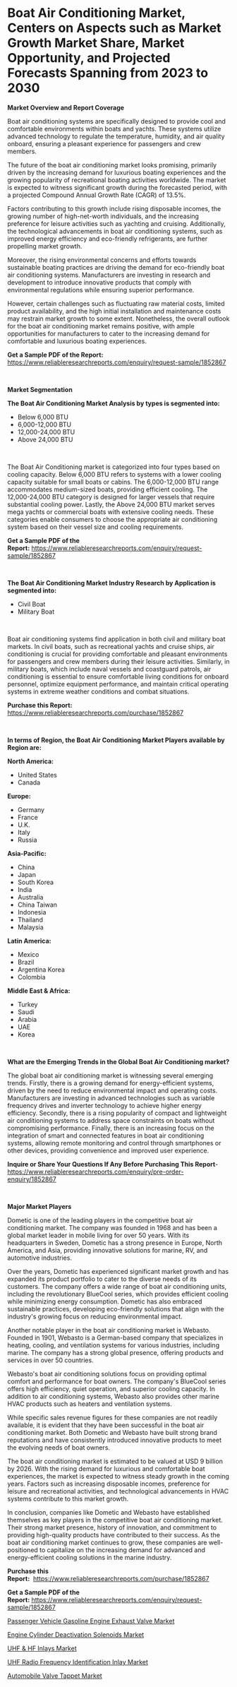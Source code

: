 <p><h1>Boat Air Conditioning Market, Centers on Aspects such as Market Growth Market Share, Market Opportunity, and Projected Forecasts Spanning from 2023 to 2030</h1></p><p><strong>Market Overview and Report Coverage</strong></p>
<p><p>Boat air conditioning systems are specifically designed to provide cool and comfortable environments within boats and yachts. These systems utilize advanced technology to regulate the temperature, humidity, and air quality onboard, ensuring a pleasant experience for passengers and crew members.</p><p>The future of the boat air conditioning market looks promising, primarily driven by the increasing demand for luxurious boating experiences and the growing popularity of recreational boating activities worldwide. The market is expected to witness significant growth during the forecasted period, with a projected Compound Annual Growth Rate (CAGR) of 13.5%.</p><p>Factors contributing to this growth include rising disposable incomes, the growing number of high-net-worth individuals, and the increasing preference for leisure activities such as yachting and cruising. Additionally, the technological advancements in boat air conditioning systems, such as improved energy efficiency and eco-friendly refrigerants, are further propelling market growth.</p><p>Moreover, the rising environmental concerns and efforts towards sustainable boating practices are driving the demand for eco-friendly boat air conditioning systems. Manufacturers are investing in research and development to introduce innovative products that comply with environmental regulations while ensuring superior performance.</p><p>However, certain challenges such as fluctuating raw material costs, limited product availability, and the high initial installation and maintenance costs may restrain market growth to some extent. Nonetheless, the overall outlook for the boat air conditioning market remains positive, with ample opportunities for manufacturers to cater to the increasing demand for comfortable and luxurious boating experiences.</p></p>
<p><strong>Get a Sample PDF of the Report:</strong> <a href="https://www.reliableresearchreports.com/enquiry/request-sample/1852867">https://www.reliableresearchreports.com/enquiry/request-sample/1852867</a></p>
<p>&nbsp;</p>
<p><strong>Market Segmentation</strong></p>
<p><strong>The Boat Air Conditioning Market Analysis by types is segmented into:</strong></p>
<p><ul><li>Below 6,000 BTU</li><li>6,000-12,000 BTU</li><li>12,000-24,000 BTU</li><li>Above 24,000 BTU</li></ul></p>
<p>&nbsp;</p>
<p><p>The Boat Air Conditioning market is categorized into four types based on cooling capacity. Below 6,000 BTU refers to systems with a lower cooling capacity suitable for small boats or cabins. The 6,000-12,000 BTU range accommodates medium-sized boats, providing efficient cooling. The 12,000-24,000 BTU category is designed for larger vessels that require substantial cooling power. Lastly, the Above 24,000 BTU market serves mega yachts or commercial boats with extensive cooling needs. These categories enable consumers to choose the appropriate air conditioning system based on their vessel size and cooling requirements.</p></p>
<p><strong>Get a Sample PDF of the Report:</strong>&nbsp;<a href="https://www.reliableresearchreports.com/enquiry/request-sample/1852867">https://www.reliableresearchreports.com/enquiry/request-sample/1852867</a></p>
<p>&nbsp;</p>
<p><strong>The Boat Air Conditioning Market Industry Research by Application is segmented into:</strong></p>
<p><ul><li>Civil Boat</li><li>Military Boat</li></ul></p>
<p>&nbsp;</p>
<p><p>Boat air conditioning systems find application in both civil and military boat markets. In civil boats, such as recreational yachts and cruise ships, air conditioning is crucial for providing comfortable and pleasant environments for passengers and crew members during their leisure activities. Similarly, in military boats, which include naval vessels and coastguard patrols, air conditioning is essential to ensure comfortable living conditions for onboard personnel, optimize equipment performance, and maintain critical operating systems in extreme weather conditions and combat situations.</p></p>
<p><strong>Purchase this Report:</strong>&nbsp; <a href="https://www.reliableresearchreports.com/purchase/1852867">https://www.reliableresearchreports.com/purchase/1852867</a></p>
<p>&nbsp;</p>
<p><strong>In terms of Region, the Boat Air Conditioning Market Players available by Region are:</strong></p>
<p>
    <p> <strong> North America: </strong>
        <ul>
            <li>United States</li>
            <li>Canada</li>
        </ul>
        </p> 
    <p> <strong> Europe: </strong>
        <ul>
            <li>Germany</li>
            <li>France</li>
            <li>U.K.</li>
            <li>Italy</li>
            <li>Russia</li>
        </ul>
        </p> 
    <p> <strong> Asia-Pacific: </strong>
        <ul>
            <li>China</li>
            <li>Japan</li>
            <li>South Korea</li>
            <li>India</li>
            <li>Australia</li>
            <li>China Taiwan</li>
            <li>Indonesia</li>
            <li>Thailand</li>
            <li>Malaysia</li>
        </ul>
        </p> 
    <p> <strong> Latin America: </strong>
        <ul>
            <li>Mexico</li>
            <li>Brazil</li>
            <li>Argentina Korea</li>
            <li>Colombia</li>
        </ul>
        </p> 
    <p> <strong> Middle East & Africa: </strong>
        <ul>
            <li>Turkey</li>
            <li>Saudi</li>
            <li>Arabia</li>
            <li>UAE</li>
            <li>Korea</li>
        </ul>
    </p>
    </p>
<p>&nbsp;</p>
<p><strong>What are the Emerging Trends in the Global Boat Air Conditioning market?</strong></p>
<p><p>The global boat air conditioning market is witnessing several emerging trends. Firstly, there is a growing demand for energy-efficient systems, driven by the need to reduce environmental impact and operating costs. Manufacturers are investing in advanced technologies such as variable frequency drives and inverter technology to achieve higher energy efficiency. Secondly, there is a rising popularity of compact and lightweight air conditioning systems to address space constraints on boats without compromising performance. Finally, there is an increasing focus on the integration of smart and connected features in boat air conditioning systems, allowing remote monitoring and control through smartphones or other devices, providing convenience and improved user experience.</p></p>
<p><strong>Inquire or Share Your Questions If Any Before Purchasing This Report</strong>- <a href="https://www.reliableresearchreports.com/enquiry/pre-order-enquiry/1852867">https://www.reliableresearchreports.com/enquiry/pre-order-enquiry/1852867</a></p>
<p>&nbsp;</p>
<p><strong>Major Market Players</strong></p>
<p><p>Dometic is one of the leading players in the competitive boat air conditioning market. The company was founded in 1968 and has been a global market leader in mobile living for over 50 years. With its headquarters in Sweden, Dometic has a strong presence in Europe, North America, and Asia, providing innovative solutions for marine, RV, and automotive industries.</p><p>Over the years, Dometic has experienced significant market growth and has expanded its product portfolio to cater to the diverse needs of its customers. The company offers a wide range of boat air conditioning units, including the revolutionary BlueCool series, which provides efficient cooling while minimizing energy consumption. Dometic has also embraced sustainable practices, developing eco-friendly solutions that align with the industry's growing focus on reducing environmental impact.</p><p>Another notable player in the boat air conditioning market is Webasto. Founded in 1901, Webasto is a German-based company that specializes in heating, cooling, and ventilation systems for various industries, including marine. The company has a strong global presence, offering products and services in over 50 countries.</p><p>Webasto's boat air conditioning solutions focus on providing optimal comfort and performance for boat owners. The company's BlueCool series offers high efficiency, quiet operation, and superior cooling capacity. In addition to air conditioning systems, Webasto also provides other marine HVAC products such as heaters and ventilation systems.</p><p>While specific sales revenue figures for these companies are not readily available, it is evident that they have been successful in the boat air conditioning market. Both Dometic and Webasto have built strong brand reputations and have consistently introduced innovative products to meet the evolving needs of boat owners.</p><p>The boat air conditioning market is estimated to be valued at USD 9 billion by 2026. With the rising demand for luxurious and comfortable boat experiences, the market is expected to witness steady growth in the coming years. Factors such as increasing disposable incomes, preference for leisure and recreational activities, and technological advancements in HVAC systems contribute to this market growth.</p><p>In conclusion, companies like Dometic and Webasto have established themselves as key players in the competitive boat air conditioning market. Their strong market presence, history of innovation, and commitment to providing high-quality products have contributed to their success. As the boat air conditioning market continues to grow, these companies are well-positioned to capitalize on the increasing demand for advanced and energy-efficient cooling solutions in the marine industry.</p></p>
<p><strong>Purchase this Report:</strong>&nbsp;&nbsp;<a href="https://www.reliableresearchreports.com/purchase/1852867">https://www.reliableresearchreports.com/purchase/1852867</a></p>
<p></p>
<p><strong>Get a Sample PDF of the Report:</strong>&nbsp;<a href="https://www.reliableresearchreports.com/enquiry/request-sample/1852867">https://www.reliableresearchreports.com/enquiry/request-sample/1852867</a></p>
<p><p><a href="https://medium.com/@primeyash92/passenger-vehicle-gasoline-engine-exhaust-valve-market-outlook-industry-overview-and-forecast-a522eea9bfa0">Passenger Vehicle Gasoline Engine Exhaust Valve Market</a></p><p><a href="https://www.linkedin.com/pulse/engine-cylinder-deactivation-solenoids-market-research-report-iewte/">Engine Cylinder Deactivation Solenoids Market</a></p><p><a href="https://www.linkedin.com/pulse/uhf-amp-hf-inlays-market-size-share-trends-analysis-lnxgc/">UHF & HF Inlays Market</a></p><p><a href="https://www.linkedin.com/pulse/uhf-radio-frequency-identification-inlay-market-challenges-gn9ic/">UHF Radio Frequency Identification Inlay Market</a></p><p><a href="https://medium.com/@shubham99912151/automobile-valve-tappet-market-trends-and-market-analysis-forecasted-for-period-2023-2030-eed8125df22f">Automobile Valve Tappet Market</a></p></p>